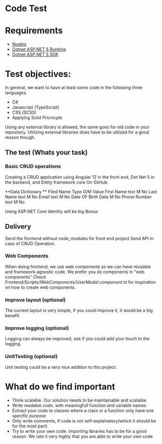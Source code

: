# Code Test

# Requirements
  - [Nodejs](https://nodejs.org/en/)
  - [Dotnet ASP.NET 5 Runtime](https://dotnet.microsoft.com/download/dotnet/5.0)
  - [Dotnet ASP.NET 5 SDK](https://dotnet.microsoft.com/download/dotnet/5.0)

# Test objectives:
In general, we want to have at least some code in the following three languages.
  - C#
  - Javascript (TypeScript)
  - CSS (SCSS)
  - Applying Solid Pricnicple 

Using any external library is allowed, the same goes for old code in your repository. Utilizing external libraries does have to be utilized for a good reason though.

## The test (Whats your task)
### Basic CRUD operations
Creating a CRUD application using Angular 12 in the front end, Dot Net 5 in the backend, and Entity framework core On GitHub.

**Data Dictionary **
Filed Name   	Type	O/M	Value
First Name	   text	  M	 	No
Last Name      text 	M		No
Email	         text	  M		No
Date OF Birth	 Date	  M		No
Phone Number	 text 	M		No

Using ASP.NET Core Identity will be big Bonus 

## Delivery
Send the frontend without node_modules for front end project
Send API in case of CRUD Operation.
### Web Components
When doing frontend, we use web components so we can have reusable and framework agnostic code. We prefer you do components in "web components"
Check *Frontend/Scripts/WebComponents/UserModal.component.ts* for inspiration on how to create web components.

### Improve layout (optional)
The current layout is very simple, if you could improve it, it would be a big benefit.

### Improve logging (optional)
Logging can always be improved, see if you could add your touch to the logging.

### UnitTesting (optional)
Unit testing could be a very nice addition to this project.

# What do we find important
- Think scalable. Our solution needs to be maintainable and scalable.
- Write readable code, with meaningfull function and variable names
- Extract your code to classes where a class or a function only have one specific purpose
- Only write comments, if code is not self-explainatory(which it should be for the most part)
- Try to write your own code. Importing libraries has to be for a good reason. We rate it very highly that you are able to write your own code
